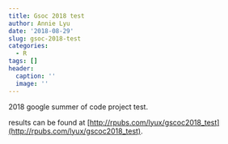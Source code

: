 ```yaml
---
title: Gsoc 2018 test
author: Annie Lyu
date: '2018-08-29'
slug: gsoc-2018-test
categories:
  - R
tags: []
header:
  caption: ''
  image: ''
---
```


2018 google summer of code project test.

results can be found at [http://rpubs.com/lyux/gscoc2018_test](http://rpubs.com/lyux/gscoc2018_test).
